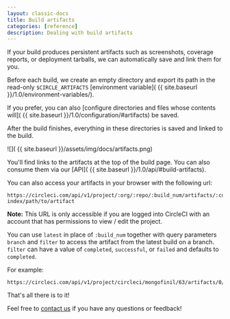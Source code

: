 ```yaml
---
layout: classic-docs
title: Build artifacts
categories: [reference]
description: Dealing with build artifacts
---
```


If your build produces persistent artifacts such as screenshots, coverage reports, or
deployment tarballs, we can automatically save and link them for you.

Before each build, we create an empty directory and export its path in the
read-only `$CIRCLE_ARTIFACTS`
[environment variable]( {{ site.baseurl }}/1.0/environment-variables/).

If you prefer, you can also
[configure directories and files whose contents will]( {{ site.baseurl }}/1.0/configuration/#artifacts)
be saved.

After the build finishes, everything in these directories is saved and linked to the build.

![](  {{ site.baseurl }}/assets/img/docs/artifacts.png)

You'll find links to the artifacts at the top of the build page. You can also consume them via our [API]( {{ site.baseurl }}/1.0/api/#build-artifacts).

You can also access your artifacts in your browser with the following url:

```
https://circleci.com/api/v1/project/:org/:repo/:build_num/artifacts/:container-index/path/to/artifact
```

**Note:** This URL is only accessible if you are logged into CircleCI with an account that has permissions to view / edit the project.

You can use `latest` in place of `:build_num` together with query parameters `branch` and `filter` to access the artifact from the latest build on a branch. `filter` can have a value of `completed`, `successful`, or `failed` and defaults to `completed`.

For example:

```
https://circleci.com/api/v1/project/circleci/mongofinil/63/artifacts/0/$CIRCLE_ARTIFACTS/hello.txt
```

That's all there is to it!

Feel free to [contact us](mailto:support@circleci.com)
if you have any questions or feedback!
